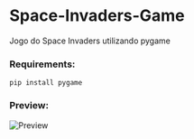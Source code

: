 # Space-Invaders-Game
 Jogo do Space Invaders utilizando pygame
 
### Requirements:

```pip install pygame```

### Preview:

![Preview]()




